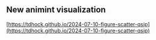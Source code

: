## New animint visualization
[https://tdhock.github.io/2024-07-10-figure-scatter-qsip](https://tdhock.github.io/2024-07-10-figure-scatter-qsip)


